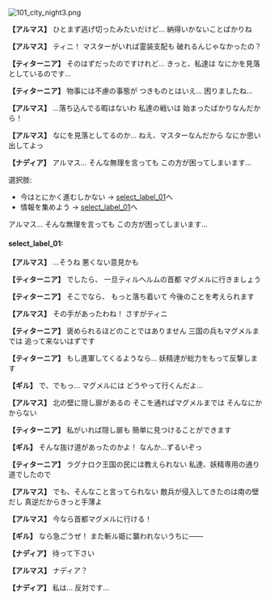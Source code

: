 
![101_city_night3.png](../images/backgrounds/101_city_night3.png)

**【アルマス】**
ひとまず逃げ切ったみたいだけど…
納得いかないことばかりね

**【アルマス】**
ティニ！
マスターがいれば霊装支配も
破れるんじゃなかったの？

**【ティターニア】**
そのはずだったのですけれど…
きっと、私達は
なにかを見落としているのです…

**【ティターニア】**
物事には不慮の事態が
つきものとはいえ…
困りましたね…

**【アルマス】**
…落ち込んでる暇はないわ
私達の戦いは
始まったばかりなんだから！

**【アルマス】**
なにを見落としてるのか…
ねえ、マスターなんだから
なにか思い出してよっ

**【ナディア】**
アルマス…
そんな無理を言っても
この方が困ってしまいます…

選択肢:
- 今はとにかく進むしかない → [select_label_01](#select_label_01)へ
- 情報を集めよう → [select_label_01](#select_label_01)へ

アルマス…
そんな無理を言っても
この方が困ってしまいます…

#### select_label_01:

**【アルマス】**
…そうね
悪くない意見かも

**【ティターニア】**
でしたら、
一旦ティルヘルムの首都
マグメルに行きましょう

**【ティターニア】**
そこでなら、
もっと落ち着いて
今後のことを考えられます

**【アルマス】**
その手があったわね！
さすがティニ

**【ティターニア】**
褒められるほどのことではありません
三国の兵もマグメルまでは
追って来ないはずです

**【ティターニア】**
もし進軍してくるようなら…
妖精達が総力をもって反撃します

**【ギル】**
で、でもっ…
マグメルには
どうやって行くんだよ…

**【アルマス】**
北の壁に隠し扉があるの
そこを通ればマグメルまでは
そんなにかからない

**【ティターニア】**
私がいれば隠し扉も
簡単に見つけることができます

**【ギル】**
そんな抜け道があったのかよ！
なんか…ずるいぞっ

**【ティターニア】**
ラグナロク王国の民には教えられない
私達、妖精専用の通り道でしたので

**【アルマス】**
でも、そんなこと言ってられない
敵兵が侵入してきたのは南の壁だし
真逆だからきっと手薄よ

**【アルマス】**
今なら首都マグメルに行ける！

**【ギル】**
なら急ごうぜ！
また斬ル姫に襲われないうちに――

**【ナディア】**
待って下さい

**【アルマス】**
ナディア？

**【ナディア】**
私は…
反対です…
